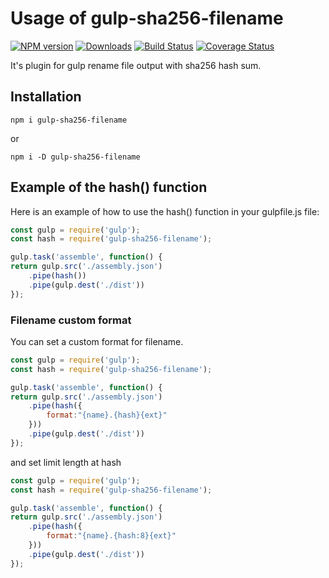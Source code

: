 # Usage of gulp-sha256-filename
[![NPM version](https://img.shields.io/npm/v/gulp-sha256-filename.svg)](https://npmjs.org/package/gulp-sha256-filename)
[![Downloads](https://img.shields.io/npm/dm/gulp-sha256-filename.svg)](https://npmjs.org/package/gulp-sha256-filename)
[![Build Status](https://travis-ci.org/Dev-Wito/gulp-sha256-filename.svg?branch=master)](https://travis-ci.org/Dev-Wito/gulp-sha256-filename)
[![Coverage Status](https://coveralls.io/repos/github/Dev-Wito/gulp-sha256-filename/badge.svg?branch=master)](https://coveralls.io/github/Dev-Wito/gulp-sha256-filename?branch=master)

It's plugin for gulp rename file output with sha256 hash sum.

## Installation

````
npm i gulp-sha256-filename
````
or
```
npm i -D gulp-sha256-filename
```

## Example of the hash() function

Here is an example of how to use the hash() function in your gulpfile.js file:

```js
const gulp = require('gulp');
const hash = require('gulp-sha256-filename');

gulp.task('assemble', function() {
return gulp.src('./assembly.json')
	.pipe(hash())
	.pipe(gulp.dest('./dist'))
});
```

### Filename custom format
You can set a custom format for filename.
```js
const gulp = require('gulp');
const hash = require('gulp-sha256-filename');

gulp.task('assemble', function() {
return gulp.src('./assembly.json')
	.pipe(hash({
		format:"{name}.{hash}{ext}"
	}))
	.pipe(gulp.dest('./dist'))
});
```
and set limit length at hash
```js
const gulp = require('gulp');
const hash = require('gulp-sha256-filename');

gulp.task('assemble', function() {
return gulp.src('./assembly.json')
	.pipe(hash({
		format:"{name}.{hash:8}{ext}"
	}))
	.pipe(gulp.dest('./dist'))
});
```